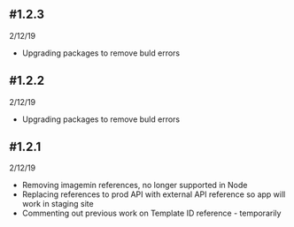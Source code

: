 #1.2.3
--
2/12/19  
* Upgrading packages to remove buld errors

#1.2.2
--
2/12/19  
* Upgrading packages to remove buld errors

#1.2.1
--
2/12/19  
* Removing imagemin references, no longer supported in Node
* Replacing references to prod API with external API reference so app will work in staging site
* Commenting out previous work on Template ID reference - temporarily
